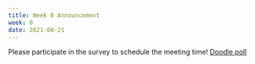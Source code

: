 ```yaml
---
title: Week 0 Announcement
week: 0
date: 2021-08-21
---
```


Please participate in the survey to schedule the meeting time!
[Doodle poll](https://doodle.com/poll/d5xxadev8byv6gcp?utm_source=poll&utm_medium=link)
